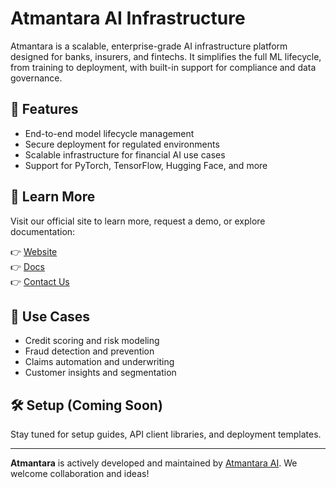 # Atmantara AI Infrastructure

Atmantara is a scalable, enterprise-grade AI infrastructure platform designed for banks, insurers, and fintechs. It simplifies the full ML lifecycle, from training to deployment, with built-in support for compliance and data governance.

## 🚀 Features
- End-to-end model lifecycle management
- Secure deployment for regulated environments
- Scalable infrastructure for financial AI use cases
- Support for PyTorch, TensorFlow, Hugging Face, and more

## 🔗 Learn More

Visit our official site to learn more, request a demo, or explore documentation:

👉 [Website](https://atmantara.com)  
👉 [Docs](https://atmantara.com/login?page/documentation)  
👉 [Contact Us](https://atmantara.com/en/contact)

## 🧠 Use Cases

- Credit scoring and risk modeling  
- Fraud detection and prevention  
- Claims automation and underwriting  
- Customer insights and segmentation

## 🛠️ Setup (Coming Soon)

Stay tuned for setup guides, API client libraries, and deployment templates.

---

**Atmantara** is actively developed and maintained by [Atmantara AI](https://atmantara.com). We welcome collaboration and ideas!

